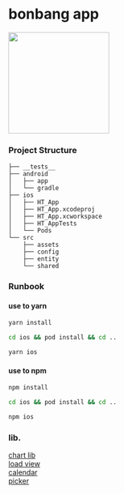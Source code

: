# bonbang app

<img width="200" src="https://user-images.githubusercontent.com/53357210/137144072-652fde37-8bb5-48b3-9b3e-5d4229b5c9ac.png"/>


### Project Structure

```
├── __tests__
├── android
│   ├── app
│   └── gradle
├── ios
│   ├── HT_App
│   ├── HT_App.xcodeproj
│   ├── HT_App.xcworkspace
│   ├── HT_AppTests
│   └── Pods
└── src
    ├── assets
    ├── config
    ├── entity
    └── shared
```

### Runbook


#### use to yarn

```bash
yarn install
```

```bash
cd ios && pod install && cd ..
```

```bash
yarn ios 
```

#### use to npm

```bash
npm install
```

```bash
cd ios && pod install && cd ..
```

```bash
npm ios
```


### lib.

[chart lib](https://formidable.com/open-source/victory/docs) </br>
[load view](https://github.com/chramos/react-native-skeleton-placeholder) </br>
[calendar](https://github.com/wix/react-native-calendars) </br>
[picker](https://hossein-zare.github.io/react-native-dropdown-picker-website/)</br>
